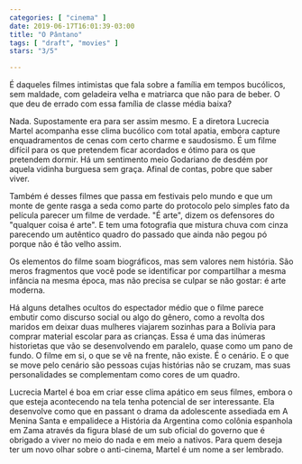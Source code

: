 ```yaml
---
categories: [ "cinema" ]
date: 2019-06-17T16:01:39-03:00
title: "O Pântano"
tags: [ "draft", "movies" ]
stars: "3/5"

---
```

É daqueles filmes intimistas que fala sobre a família em tempos bucólicos, sem maldade, com geladeira velha e matriarca que não para de beber. O que deu de errado com essa família de classe média baixa?

Nada. Supostamente era para ser assim mesmo. E a diretora Lucrecia Martel acompanha esse clima bucólico com total apatia, embora capture enquadramentos de cenas com certo charme e saudosismo. É um filme difícil para os que pretendem ficar acordados e ótimo para os que pretendem dormir. Há um sentimento meio Godariano de desdém por aquela vidinha burguesa sem graça. Afinal de contas, pobre que saber viver.

Também é desses filmes que passa em festivais pelo mundo e que um monte de gente rasga a seda como parte do protocolo pelo simples fato da película parecer um filme de verdade. "É arte", dizem os defensores do "qualquer coisa é arte". E tem uma fotografia que mistura chuva com cinza parecendo um autêntico quadro do passado que ainda não pegou pó porque não é tão velho assim.

Os elementos do filme soam biográficos, mas sem valores nem história. São meros fragmentos que você pode se identificar por compartilhar a mesma infância na mesma época, mas não precisa se culpar se não gostar: é arte moderna.

Há alguns detalhes ocultos do espectador médio que o filme parece embutir como discurso social ou algo do gênero, como a revolta dos maridos em deixar duas mulheres viajarem sozinhas para a Bolívia para comprar material escolar para as crianças. Essa é uma das inúmeras historietas que vão se desenvolvendo em paralelo, quase como um pano de fundo. O filme em si, o que se vê na frente, não existe. É o cenário. E o que se move pelo cenário são pessoas cujas histórias não se cruzam, mas suas personalidades se complementam como cores de um quadro.

Lucrecia Martel é boa em criar esse clima apático em seus filmes, embora o que esteja acontecendo na tela tenha potencial de ser interessante. Ela desenvolve como que en passant o drama da adolescente assediada em A Menina Santa e empalidece a História da Argentina como colônia espanhola em Zama através da figura blasé de um sub oficial do governo que é obrigado a viver no meio do nada e em meio a nativos. Para quem deseja ter um novo olhar sobre o anti-cinema, Martel é um nome a ser lembrado.
